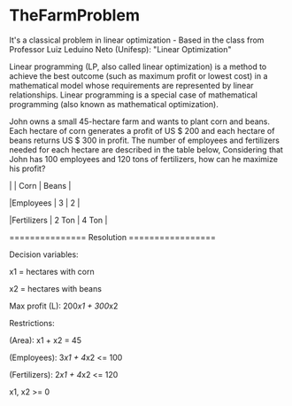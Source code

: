 # TheFarmProblem

It's a classical problem in linear optimization - Based in the class from Professor Luiz Leduino Neto (Unifesp): "Linear Optimization"

Linear programming (LP, also called linear optimization) is a method to achieve the best outcome (such as maximum profit or lowest cost) in a mathematical model whose requirements are represented by linear relationships. Linear programming is a special case of mathematical programming (also known as mathematical optimization).

John owns a small 45-hectare farm and wants to plant corn and beans. Each hectare of corn generates a profit of US $ 200 and each hectare of beans returns US $ 300 in profit. 
The number of employees and fertilizers needed for each hectare are described in the table below, Considering that John has 100 employees and 120 tons of fertilizers, how can he maximize his profit?



|              |   Corn   |    Beans    |

|Employees     |     3    |      2      |

|Fertilizers   |  2 Ton   |   4 Ton     |


=============== Resolution =================

Decision variables:

x1 = hectares with corn

x2 = hectares with beans

Max profit (L): 200*x1 + 300*x2

Restrictions:

(Area): x1 + x2 = 45

(Employees): 3*x1 + 4*x2 <= 100

(Fertilizers): 2*x1 + 4*x2 <= 120

x1, x2 >= 0
